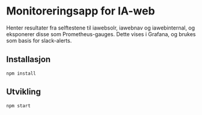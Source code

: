 # Monitoreringsapp for IA-web

Henter resultater fra selftestene til iawebsolr, iawebnav og iawebinternal, og eksponerer disse som Prometheus-gauges. Dette vises i Grafana, og brukes som basis for slack-alerts.

## Installasjon

```
npm install
```

## Utvikling

```
npm start
```
